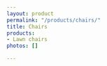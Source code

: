 ```yaml
---
layout: product
permalink: "/products/chairs/"
title: Chairs
products:
- Lawn chairs
photos: []

---
```

